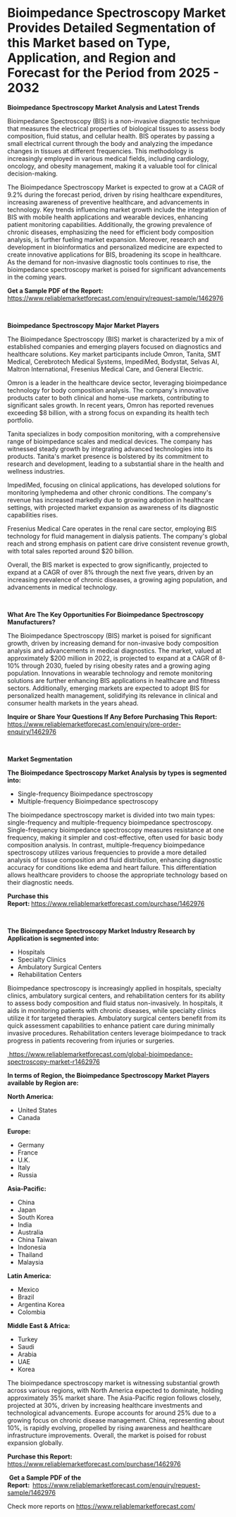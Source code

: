 <p><h1>Bioimpedance Spectroscopy Market Provides Detailed Segmentation of this Market based on Type, Application, and Region and Forecast for the Period from 2025 - 2032</h1></p><p><strong>Bioimpedance Spectroscopy Market Analysis and Latest Trends</strong></p>
<p><p>Bioimpedance Spectroscopy (BIS) is a non-invasive diagnostic technique that measures the electrical properties of biological tissues to assess body composition, fluid status, and cellular health. BIS operates by passing a small electrical current through the body and analyzing the impedance changes in tissues at different frequencies. This methodology is increasingly employed in various medical fields, including cardiology, oncology, and obesity management, making it a valuable tool for clinical decision-making.</p><p>The Bioimpedance Spectroscopy Market is expected to grow at a CAGR of 9.2% during the forecast period, driven by rising healthcare expenditures, increasing awareness of preventive healthcare, and advancements in technology. Key trends influencing market growth include the integration of BIS with mobile health applications and wearable devices, enhancing patient monitoring capabilities. Additionally, the growing prevalence of chronic diseases, emphasizing the need for efficient body composition analysis, is further fueling market expansion. Moreover, research and development in bioinformatics and personalized medicine are expected to create innovative applications for BIS, broadening its scope in healthcare. As the demand for non-invasive diagnostic tools continues to rise, the bioimpedance spectroscopy market is poised for significant advancements in the coming years.</p></p>
<p><strong>Get a Sample PDF of the Report:&nbsp;</strong> <a href="https://www.reliablemarketforecast.com/enquiry/request-sample/1462976?utm_campaign=2458&utm_medium=2&utm_source=Github&utm_content=ia&utm_term=03032025&utm_id=bioimpedance-spectroscopy">https://www.reliablemarketforecast.com/enquiry/request-sample/1462976</a></p>
<p>&nbsp;</p>
<p><strong>Bioimpedance Spectroscopy Major Market Players</strong></p>
<p><p>The Bioimpedance Spectroscopy (BIS) market is characterized by a mix of established companies and emerging players focused on diagnostics and healthcare solutions. Key market participants include Omron, Tanita, SMT Medical, Cerebrotech Medical Systems, ImpediMed, Bodystat, Selvas AI, Maltron International, Fresenius Medical Care, and General Electric.</p><p>Omron is a leader in the healthcare device sector, leveraging bioimpedance technology for body composition analysis. The company's innovative products cater to both clinical and home-use markets, contributing to significant sales growth. In recent years, Omron has reported revenues exceeding $8 billion, with a strong focus on expanding its health tech portfolio.</p><p>Tanita specializes in body composition monitoring, with a comprehensive range of bioimpedance scales and medical devices. The company has witnessed steady growth by integrating advanced technologies into its products. Tanita's market presence is bolstered by its commitment to research and development, leading to a substantial share in the health and wellness industries.</p><p>ImpediMed, focusing on clinical applications, has developed solutions for monitoring lymphedema and other chronic conditions. The company's revenue has increased markedly due to growing adoption in healthcare settings, with projected market expansion as awareness of its diagnostic capabilities rises.</p><p>Fresenius Medical Care operates in the renal care sector, employing BIS technology for fluid management in dialysis patients. The company's global reach and strong emphasis on patient care drive consistent revenue growth, with total sales reported around $20 billion.</p><p>Overall, the BIS market is expected to grow significantly, projected to expand at a CAGR of over 8% through the next five years, driven by an increasing prevalence of chronic diseases, a growing aging population, and advancements in medical technology.</p></p>
<p>&nbsp;</p>
<p><strong>What Are The Key Opportunities For Bioimpedance Spectroscopy Manufacturers?</strong></p>
<p><p>The Bioimpedance Spectroscopy (BIS) market is poised for significant growth, driven by increasing demand for non-invasive body composition analysis and advancements in medical diagnostics. The market, valued at approximately $200 million in 2022, is projected to expand at a CAGR of 8-10% through 2030, fueled by rising obesity rates and a growing aging population. Innovations in wearable technology and remote monitoring solutions are further enhancing BIS applications in healthcare and fitness sectors. Additionally, emerging markets are expected to adopt BIS for personalized health management, solidifying its relevance in clinical and consumer health markets in the years ahead.</p></p>
<p><strong>Inquire or Share Your Questions If Any Before Purchasing This Report:</strong> <a href="https://www.reliablemarketforecast.com/enquiry/pre-order-enquiry/1462976?utm_campaign=2458&utm_medium=2&utm_source=Github&utm_content=ia&utm_term=03032025&utm_id=bioimpedance-spectroscopy">https://www.reliablemarketforecast.com/enquiry/pre-order-enquiry/1462976</a></p>
<p>&nbsp;</p>
<p><strong>Market Segmentation</strong></p>
<p><strong>The Bioimpedance Spectroscopy Market Analysis by types is segmented into:</strong></p>
<p><ul><li>Single-frequency Bioimpedance spectroscopy</li><li>Multiple-frequency Bioimpedance spectroscopy</li></ul></p>
<p><p>The bioimpedance spectroscopy market is divided into two main types: single-frequency and multiple-frequency bioimpedance spectroscopy. Single-frequency bioimpedance spectroscopy measures resistance at one frequency, making it simpler and cost-effective, often used for basic body composition analysis. In contrast, multiple-frequency bioimpedance spectroscopy utilizes various frequencies to provide a more detailed analysis of tissue composition and fluid distribution, enhancing diagnostic accuracy for conditions like edema and heart failure. This differentiation allows healthcare providers to choose the appropriate technology based on their diagnostic needs.</p></p>
<p><strong>Purchase this Report:&nbsp;</strong><a href="https://www.reliablemarketforecast.com/purchase/1462976?utm_campaign=2458&utm_medium=2&utm_source=Github&utm_content=ia&utm_term=03032025&utm_id=bioimpedance-spectroscopy">https://www.reliablemarketforecast.com/purchase/1462976</a></p>
<p>&nbsp;</p>
<p><strong>The Bioimpedance Spectroscopy Market Industry Research by Application is segmented into:</strong></p>
<p><ul><li>Hospitals</li><li>Specialty Clinics</li><li>Ambulatory Surgical Centers</li><li>Rehabilitation Centers</li></ul></p>
<p><p>Bioimpedance spectroscopy is increasingly applied in hospitals, specialty clinics, ambulatory surgical centers, and rehabilitation centers for its ability to assess body composition and fluid status non-invasively. In hospitals, it aids in monitoring patients with chronic diseases, while specialty clinics utilize it for targeted therapies. Ambulatory surgical centers benefit from its quick assessment capabilities to enhance patient care during minimally invasive procedures. Rehabilitation centers leverage bioimpedance to track progress in patients recovering from injuries or surgeries.</p></p>
<p><a href="https://www.reliablemarketforecast.com/global-bioimpedance-spectroscopy-market-r1462976?utm_campaign=2458&utm_medium=2&utm_source=Github&utm_content=ia&utm_term=03032025&utm_id=bioimpedance-spectroscopy">&nbsp;https://www.reliablemarketforecast.com/global-bioimpedance-spectroscopy-market-r1462976</a></p>
<p><strong>In terms of Region, the Bioimpedance Spectroscopy Market Players available by Region are:</strong></p>
<p>
    <p> <strong> North America: </strong>
        <ul>
            <li>United States</li>
            <li>Canada</li>
        </ul>
        </p> 
    <p> <strong> Europe: </strong>
        <ul>
            <li>Germany</li>
            <li>France</li>
            <li>U.K.</li>
            <li>Italy</li>
            <li>Russia</li>
        </ul>
        </p> 
    <p> <strong> Asia-Pacific: </strong>
        <ul>
            <li>China</li>
            <li>Japan</li>
            <li>South Korea</li>
            <li>India</li>
            <li>Australia</li>
            <li>China Taiwan</li>
            <li>Indonesia</li>
            <li>Thailand</li>
            <li>Malaysia</li>
        </ul>
        </p> 
    <p> <strong> Latin America: </strong>
        <ul>
            <li>Mexico</li>
            <li>Brazil</li>
            <li>Argentina Korea</li>
            <li>Colombia</li>
        </ul>
        </p> 
    <p> <strong> Middle East & Africa: </strong>
        <ul>
            <li>Turkey</li>
            <li>Saudi</li>
            <li>Arabia</li>
            <li>UAE</li>
            <li>Korea</li>
        </ul>
    </p>
    </p>
<p><p>The bioimpedance spectroscopy market is witnessing substantial growth across various regions, with North America expected to dominate, holding approximately 35% market share. The Asia-Pacific region follows closely, projected at 30%, driven by increasing healthcare investments and technological advancements. Europe accounts for around 25% due to a growing focus on chronic disease management. China, representing about 10%, is rapidly evolving, propelled by rising awareness and healthcare infrastructure improvements. Overall, the market is poised for robust expansion globally.</p></p>
<p><strong>Purchase this Report: </strong><a href="https://www.reliablemarketforecast.com/purchase/1462976?utm_campaign=2458&utm_medium=2&utm_source=Github&utm_content=ia&utm_term=03032025&utm_id=bioimpedance-spectroscopy">https://www.reliablemarketforecast.com/purchase/1462976</a></p>
<p>&nbsp;<strong>Get a Sample PDF of the Report:&nbsp;&nbsp;</strong><a href="https://www.reliablemarketforecast.com/enquiry/request-sample/1462976?utm_campaign=2458&utm_medium=2&utm_source=Github&utm_content=ia&utm_term=03032025&utm_id=bioimpedance-spectroscopy">https://www.reliablemarketforecast.com/enquiry/request-sample/1462976</a></p>
<p><strong></strong></p>
<p>Check more reports on <a href="https://www.reliablemarketforecast.com/?utm_campaign=2458&utm_medium=2&utm_source=Github&utm_content=ia&utm_term=03032025&utm_id=bioimpedance-spectroscopy">https://www.reliablemarketforecast.com/</a></p>